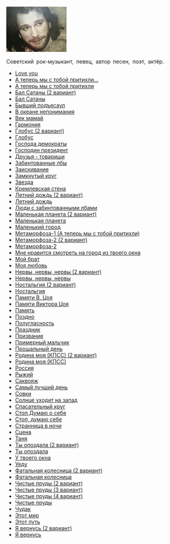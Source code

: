 ![](talkov_igor.jpg)

Советский рок-музыкант, певец, автор песен, поэт, актёр.

* [Love you](Love%20you)
* [А теперь мы с тобой притихли...](А%20теперь%20мы%20с%20тобой%20притихли...)
* [А теперь мы с тобой притихли](А%20теперь%20мы%20с%20тобой%20притихли)
* [Бал Сатаны (2 вариант)](Бал%20Сатаны%20(2%20вариант))
* [Бал Сатаны](Бал%20Сатаны)
* [Бывший подъесаул](Бывший%20подъесаул)
* [В океане непонимания](В%20океане%20непонимания)
* [Век мамай](Век%20мамай)
* [Гармония](Гармония)
* [Глобус (2 вариант)](Глобус%20(2%20вариант))
* [Глобус](Глобус)
* [Господа демократы](Господа%20демократы)
* [Господин президент](Господин%20президент)
* [Друзья - товарищи](Друзья%20-%20товарищи)
* [Забинтованные лбы](Забинтованные%20лбы)
* [Заискивание](Заискивание)
* [Замкнутый круг](Замкнутый%20круг)
* [Звезда](Звезда)
* [Кремлевская стена](Кремлевская%20стена)
* [Летний дождь (2 вариант)](Летний%20дождь%20(2%20вариант))
* [Летний дождь](Летний%20дождь)
* [Люди с забинтованными лбами](Люди%20с%20забинтованными%20лбами)
* [Маленькая планета (2 вариант)](Маленькая%20планета%20(2%20вариант))
* [Маленькая планета](Маленькая%20планета)
* [Маленький город](Маленький%20город)
* [Метаморфоза-1 (А теперь мы с тобой притихли)](Метаморфоза-1%20(А%20теперь%20мы%20с%20тобой%20притихли))
* [Метаморфоза-2 (2 вариант)](Метаморфоза-2%20(2%20вариант))
* [Метаморфоза-2](Метаморфоза-2)
* [Мне нравится смотреть на город из твоего окна](Мне%20нравится%20смотреть%20на%20город%20из%20твоего%20окна)
* [Мой брат](Мой%20брат)
* [Моя любовь](Моя%20любовь)
* [Нервы, нервы, нервы (2 вариант)](Нервы,%20нервы,%20нервы%20(2%20вариант))
* [Нервы, нервы, нервы](Нервы,%20нервы,%20нервы)
* [Ностальгия (2 вариант)](Ностальгия%20(2%20вариант))
* [Ностальгия](Ностальгия)
* [Памяти В. Цоя](Памяти%20В.%20Цоя)
* [Памяти Виктора Цоя](Памяти%20Виктора%20Цоя)
* [Память](Память)
* [Поздно](Поздно)
* [Полугласность](Полугласность)
* [Праздник](Праздник)
* [Призвание](Призвание)
* [Примерный мальчик](Примерный%20мальчик)
* [Прощальный день](Прощальный%20день)
* [Родина моя (КПСС) (2 вариант)](Родина%20моя%20(КПСС)%20(2%20вариант))
* [Родина моя (КПСС)](Родина%20моя%20(КПСС))
* [Россия](Россия)
* [Рыжий](Рыжий)
* [Саквояж](Саквояж)
* [Самый лучший день](Самый%20лучший%20день)
* [Совки](Совки)
* [Солнце уходит на запад](Солнце%20уходит%20на%20запад)
* [Спасательный круг](Спасательный%20круг)
* [Стоп Думаю о себе](Стоп%20Думаю%20о%20себе)
* [Стоп, думаю себе](Стоп,%20думаю%20себе)
* [Странница в ночи](Странница%20в%20ночи)
* [Сцена](Сцена)
* [Таня](Таня)
* [Ты опоздала (2 вариант)](Ты%20опоздала%20(2%20вариант))
* [Ты опоздала](Ты%20опоздала)
* [У твоего окна](У%20твоего%20окна)
* [Уеду](Уеду)
* [Фатальная колесница (2 вариант)](Фатальная%20колесница%20(2%20вариант))
* [Фатальная колесница](Фатальная%20колесница)
* [Чистые пруды (2 вариант)](Чистые%20пруды%20(2%20вариант))
* [Чистые пруды (3 вариант)](Чистые%20пруды%20(3%20вариант))
* [Чистые пруды (4 вариант)](Чистые%20пруды%20(4%20вариант))
* [Чистые пруды](Чистые%20пруды)
* [Чудак](Чудак)
* [Этот мир](Этот%20мир)
* [Этот путь](Этот%20путь)
* [Я вернусь (2 вариант)](Я%20вернусь%20(2%20вариант))
* [Я вернусь](Я%20вернусь)